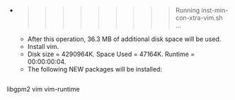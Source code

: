 * >>>>>>>>> Running inst-min-con-xtra-vim.sh ...
  * After this operation, 36.3 MB of additional disk space will be used.
  * Install vim.
  * Disk size = 4290964K. Space Used = 47164K. Runtime = 00:00:00:04.
  * The following NEW packages will be installed:
  ```bash
libgpm2 vim vim-runtime
  ```
